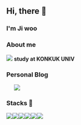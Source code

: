 ##  Hi, there 👋
### I'm Ji woo
### About me
<img src="https://img.icons8.com/plasticine/30/000000/school.png"/> **study at KONKUK UNIV**   

### Personal Blog
<a href="https://blog.naver.com/zbqmgldjfh">
    <img 
        src="http://img.shields.io/badge/-Blog-green?style=flat&logo=Blog&link=https://blog.naver.com/zbqmgldjfh"
        style="height : auto; margin-left : 20px; margin-right : 20px;"/>
</a>



### Stacks 🌱

<img src="https://img.icons8.com/color/48/000000/c-programming.png"/><img src="https://img.icons8.com/color/48/000000/c-plus-plus-logo.png"/><img src="https://img.icons8.com/color/48/000000/python.png"/><img src="https://img.icons8.com/color/48/000000/linux.png"/><img src="https://img.icons8.com/color/48/000000/css3.png"/><img src="https://img.icons8.com/color/48/000000/html-5.png"/>

<!--
**zbqmgldjfh/zbqmgldjfh** is a ✨ _special_ ✨ repository because its `README.md` (this file) appears on your GitHub profile.

Here are some ideas to get you started:

- 🔭 I’m currently working on ...
- 🌱 I’m currently learning ...
- 👯 I’m looking to collaborate on ...
- 🤔 I’m looking for help with ...
- 💬 Ask me about ...
- 📫 How to reach me: ...
- 😄 Pronouns: ...
- ⚡ Fun fact: ...
-->

